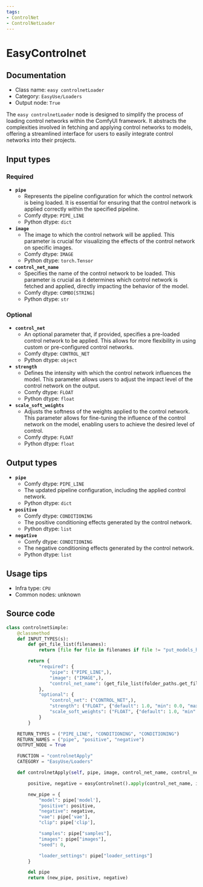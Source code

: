 ```yaml
---
tags:
- ControlNet
- ControlNetLoader
---
```


# EasyControlnet
## Documentation
- Class name: `easy controlnetLoader`
- Category: `EasyUse/Loaders`
- Output node: `True`

The `easy controlnetLoader` node is designed to simplify the process of loading control networks within the ComfyUI framework. It abstracts the complexities involved in fetching and applying control networks to models, offering a streamlined interface for users to easily integrate control networks into their projects.
## Input types
### Required
- **`pipe`**
    - Represents the pipeline configuration for which the control network is being loaded. It is essential for ensuring that the control network is applied correctly within the specified pipeline.
    - Comfy dtype: `PIPE_LINE`
    - Python dtype: `dict`
- **`image`**
    - The image to which the control network will be applied. This parameter is crucial for visualizing the effects of the control network on specific images.
    - Comfy dtype: `IMAGE`
    - Python dtype: `torch.Tensor`
- **`control_net_name`**
    - Specifies the name of the control network to be loaded. This parameter is crucial as it determines which control network is fetched and applied, directly impacting the behavior of the model.
    - Comfy dtype: `COMBO[STRING]`
    - Python dtype: `str`
### Optional
- **`control_net`**
    - An optional parameter that, if provided, specifies a pre-loaded control network to be applied. This allows for more flexibility in using custom or pre-configured control networks.
    - Comfy dtype: `CONTROL_NET`
    - Python dtype: `object`
- **`strength`**
    - Defines the intensity with which the control network influences the model. This parameter allows users to adjust the impact level of the control network on the output.
    - Comfy dtype: `FLOAT`
    - Python dtype: `float`
- **`scale_soft_weights`**
    - Adjusts the softness of the weights applied to the control network. This parameter allows for fine-tuning the influence of the control network on the model, enabling users to achieve the desired level of control.
    - Comfy dtype: `FLOAT`
    - Python dtype: `float`
## Output types
- **`pipe`**
    - Comfy dtype: `PIPE_LINE`
    - The updated pipeline configuration, including the applied control network.
    - Python dtype: `dict`
- **`positive`**
    - Comfy dtype: `CONDITIONING`
    - The positive conditioning effects generated by the control network.
    - Python dtype: `list`
- **`negative`**
    - Comfy dtype: `CONDITIONING`
    - The negative conditioning effects generated by the control network.
    - Python dtype: `list`
## Usage tips
- Infra type: `CPU`
- Common nodes: unknown


## Source code
```python
class controlnetSimple:
    @classmethod
    def INPUT_TYPES(s):
        def get_file_list(filenames):
            return [file for file in filenames if file != "put_models_here.txt" and "lllite" not in file]

        return {
            "required": {
                "pipe": ("PIPE_LINE",),
                "image": ("IMAGE",),
                "control_net_name": (get_file_list(folder_paths.get_filename_list("controlnet")),),
            },
            "optional": {
                "control_net": ("CONTROL_NET",),
                "strength": ("FLOAT", {"default": 1.0, "min": 0.0, "max": 10.0, "step": 0.01}),
                "scale_soft_weights": ("FLOAT", {"default": 1.0, "min": 0.0, "max": 1.0, "step": 0.001},),
            }
        }

    RETURN_TYPES = ("PIPE_LINE", "CONDITIONING", "CONDITIONING")
    RETURN_NAMES = ("pipe", "positive", "negative")
    OUTPUT_NODE = True

    FUNCTION = "controlnetApply"
    CATEGORY = "EasyUse/Loaders"

    def controlnetApply(self, pipe, image, control_net_name, control_net=None, strength=1, scale_soft_weights=1):

        positive, negative = easyControlnet().apply(control_net_name, image, pipe["positive"], pipe["negative"], strength, 0, 1, control_net, scale_soft_weights, None, easyCache)

        new_pipe = {
            "model": pipe['model'],
            "positive": positive,
            "negative": negative,
            "vae": pipe['vae'],
            "clip": pipe['clip'],

            "samples": pipe["samples"],
            "images": pipe["images"],
            "seed": 0,

            "loader_settings": pipe["loader_settings"]
        }

        del pipe
        return (new_pipe, positive, negative)

```
